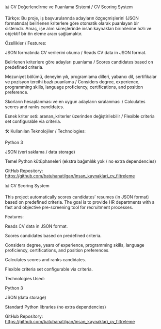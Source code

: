 📊 CV Değerlendirme ve Puanlama Sistemi / CV Scoring System

Türkçe:
Bu proje, iş başvurularında adayların özgeçmişlerini (JSON formatında) belirlenen kriterlere göre otomatik olarak puanlayan bir sistemdir. Amaç, işe alım süreçlerinde insan kaynakları birimlerine hızlı ve objektif bir ön eleme aracı sağlamaktır.

Özellikler / Features:

JSON formatında CV verilerini okuma / Reads CV data in JSON format.

Belirlenen kriterlere göre adayları puanlama / Scores candidates based on predefined criteria.

Mezuniyet bölümü, deneyim yılı, programlama dilleri, yabancı dil, sertifikalar ve pozisyon tercihi bazlı puanlama / Considers degree, experience, programming skills, language proficiency, certifications, and position preference.

Skorların hesaplanması ve en uygun adayların sıralanması / Calculates scores and ranks candidates.

Esnek kriter seti: aranan_kriterler üzerinden değiştirilebilir / Flexible criteria set configurable via criteria.

🛠 Kullanılan Teknolojiler / Technologies:

Python 3

JSON (veri saklama / data storage)

Temel Python kütüphaneleri (ekstra bağımlılık yok / no extra dependencies)

GitHub Repository: https://github.com/batuhanatilgan/insan_kaynaklari_cv_filtreleme


📊 CV Scoring System

This project automatically scores candidates’ resumes (in JSON format) based on predefined criteria. The goal is to provide HR departments with a fast and objective pre-screening tool for recruitment processes.

Features:

Reads CV data in JSON format.

Scores candidates based on predefined criteria.

Considers degree, years of experience, programming skills, language proficiency, certifications, and position preferences.

Calculates scores and ranks candidates.

Flexible criteria set configurable via criteria.

Technologies Used:

Python 3

JSON (data storage)

Standard Python libraries (no extra dependencies)

GitHub Repository: https://github.com/batuhanatilgan/insan_kaynaklari_cv_filtreleme
